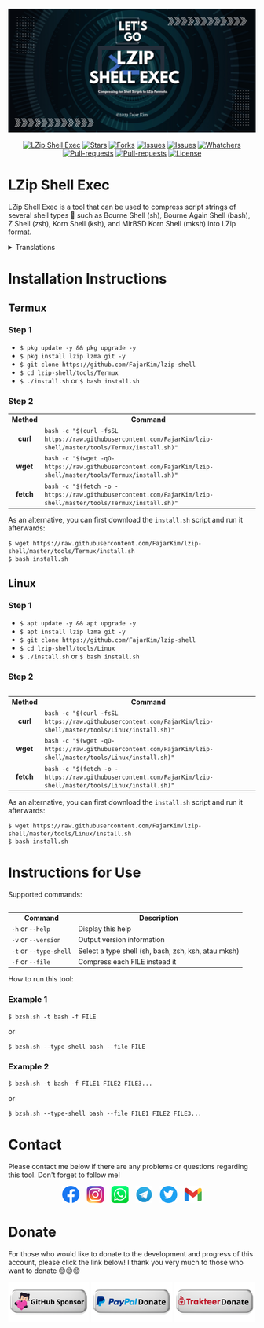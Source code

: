 ![LZip Shell Exec Logo](https://raw.githubusercontent.com/FajarKim/lzip-shell/master/image/logo.jpg)
<div align="center">
    <a href="https://github.com/FajarKim/lzip-shell"><img src="https://img.shields.io/github/languages/code-size/FajarKim/lzip-shell?label=LZip%20Shell%20Exec&style=plastic&logo=github&color=blue" alt="LZip Shell Exec"></a>
    <a href="https://github.com/FajarKim/lzip-shell/stargazers/"><img src="https://img.shields.io/github/stars/FajarKim/lzip-shell?label=Star&style=plastic&color=red" alt="Stars"></a>
    <a href="https://github.com/FajarKim/lzip-shell/network/members/"><img src="https://img.shields.io/github/forks/FajarKim/lzip-shell?label=Fork&style=plastic&color=f5ff5e" alt="Forks"></a>
    <a href="https://github.com/FajarKim/lzip-shell/issues?q=is%3Aopen+is%3Aissue/"><img src="https://img.shields.io/github/issues/FajarKim/lzip-shell?label=Issue&style=plastic&color=a1b3ff" alt="Issues"></a>
    <a href="https://github.com/FajarKim/lzip-shell/issues?q=is%3Aissue+is%3Aclosed/"><img src="https://img.shields.io/github/issues-closed/FajarKim/lzip-shell?label=Issue&style=plastic&color=ffffff" alt="Issues"></a>
    <a href="https://github.com/FajarKim/lzip-shell/watchers/"><img src="https://img.shields.io/github/watchers/FajarKim/lzip-shell?label=Watch&style=plastic&color=1fe1f" alt="Whatchers"></a>
    <a href="https://github.com/FajarKim/lzip-shell/pulls?q=is%3Aopen+is%3Apr/"><img src="https://img.shields.io/github/issues-pr/FajarKim/lzip-shell?&label=Pull%20requests&style=plastic&color=971dff" alt="Pull-requests"></a>
    <a href="https://github.com/FajarKim/lzip-shell/pulls?q=is%3Apr+is%3Aclosed/"><img src="https://img.shields.io/github/issues-pr-closed/FajarKim/lzip-shell?&label=Pull%20requests&style=plastic&color=orange" alt="Pull-requests"></a>
    <a href=""><img src="https://img.shields.io/github/license/FajarKim/lzip-shell?label=License&style=plastic&color=01ffc4&logo=gnu" alt="License"></a>
</div>

# LZip Shell Exec
LZip Shell Exec is a tool that can be used to compress script strings of several shell types 🔐 such as Bourne Shell (sh), Bourne Again Shell (bash), Z Shell (zsh), Korn Shell (ksh), and MirBSD Korn Shell (mksh) into LZip format.

<details>
<summary>Translations</summary>

- [🇫🇷 France](https://github.com/FajarKim/lzip-shell/blob/master/README-FR.md)
- [🇮🇩 Indonesian](https://github.com/FajarKim/lzip-shell)
- [🇰🇷 Korean](https://github.com/FajarKim/lzip-shell/blob/master/README-KR.md)
</details>

# Installation Instructions
## Termux
### Step 1
- `$ pkg update -y && pkg upgrade -y`
- `$ pkg install lzip lzma git -y`
- `$ git clone https://github.com/FajarKim/lzip-shell`
- `$ cd lzip-shell/tools/Termux`
- `$ ./install.sh` or `$ bash install.sh`
### Step 2
<table>
    <tr>
        <td><div align="center"><b>Method</b></div></td>
        <td><div align="center"><b>Command</b></div></td>
    </tr>
    <tr>
        <td><div align="center"><b>curl</b></div></td>
        <td><div align="left"><code>bash -c "$(curl -fsSL https://raw.githubusercontent.com/FajarKim/lzip-shell/master/tools/Termux/install.sh)"</code></div></td>
    </tr>
    <tr>
        <td><div align="center"><b>wget</b></div></td>
        <td><div align="left"><code>bash -c "$(wget -qO- https://raw.githubusercontent.com/FajarKim/lzip-shell/master/tools/Termux/install.sh)"</code></div></td>
    </tr>
    <tr>
        <td><div align="center"><b>fetch</b></div></td>
        <td><div align="left"><code>bash -c "$(fetch -o - https://raw.githubusercontent.com/FajarKim/lzip-shell/master/tools/Termux/install.sh)"</code></div></td>
    </tr>
<table>

As an alternative, you can first download the `install.sh` script and run it afterwards:
```text
$ wget https://raw.githubusercontent.com/FajarKim/lzip-shell/master/tools/Termux/install.sh
$ bash install.sh
```
## Linux
### Step 1
- `$ apt update -y && apt upgrade -y`
- `$ apt install lzip lzma git -y`
- `$ git clone https://github.com/FajarKim/lzip-shell`
- `$ cd lzip-shell/tools/Linux`
- `$ ./install.sh` or `$ bash install.sh`
### Step 2
<table>
    <tr>
        <td><div align="center"><b>Method</b></div></td>
        <td><div align="center"><b>Command</b></div></td>
    </tr>
    <tr>
        <td><div align="center"><b>curl</b></div></td>
        <td><div align="left"><code>bash -c "$(curl -fsSL https://raw.githubusercontent.com/FajarKim/lzip-shell/master/tools/Linux/install.sh)"</code></div></td>
    </tr>
    <tr>
        <td><div align="center"><b>wget</b></div></td>
        <td><div align="left"><code>bash -c "$(wget -qO- https://raw.githubusercontent.com/FajarKim/lzip-shell/master/tools/Linux/install.sh)"</code></div></td>
    </tr>
    <tr>
        <td><div align="center"><b>fetch</b></div></td>
        <td><div align="left"><code>bash -c "$(fetch -o - https://raw.githubusercontent.com/FajarKim/lzip-shell/master/tools/Linux/install.sh)"</code></div></td>
    </tr>
<table>

As an alternative, you can first download the `install.sh` script and run it afterwards:
```text
$ wget https://raw.githubusercontent.com/FajarKim/lzip-shell/master/tools/Linux/install.sh
$ bash install.sh
```

# Instructions for Use
Supported commands:
<table>
    <tr>
        <td><div align="center"><b>Command</b></div></td>
        <td><div align="center"><b>Description</b></div></td>
    </tr>
    <tr>
        <td><div align="left"><code>-h</code> or <code>--help</code></div></td>
        <td><div align="left">Display this help</div></td>
    </tr>
    <tr>
        <td><div align="left"><code>-v</code> or <code>--version</code></div></td>
        <td><div align="left">Output version information</div></td>
    </tr>
    <tr>
        <td><div align="left"><code>-t</code> or <code>--type-shell</code></div></td>
        <td><div align="left">Select a type shell (sh, bash, zsh, ksh, atau mksh)</div></td>
    </tr>
    <tr>
        <td><div align="left"><code>-f</code> or <code>--file</code></div></td>
        <td><div align="left">Compress each FILE instead it</div></td>
    </tr>
<table>

How to run this tool:
### Example 1
```text
$ bzsh.sh -t bash -f FILE
```
or
```text
$ bzsh.sh --type-shell bash --file FILE
```
### Example 2
```text
$ bzsh.sh -t bash -f FILE1 FILE2 FILE3...
```
or
```text
$ bzsh.sh --type-shell bash --file FILE1 FILE2 FILE3...
```

# Contact
Please contact me below if there are any problems or questions regarding this tool. Don't forget to follow me!
<div align="center">
    <a href="https://www.facebook.com/profile.php?id=100071979099290"><img src="https://raw.githubusercontent.com/FajarKim/FajarKim/master/images/facebook_logo.png" alt="Facebook" width="35"></a>
    &ensp;
    <a href="https://www.instagram.com/fajarkim_"><img src="https://raw.githubusercontent.com/FajarKim/FajarKim/master/images/instagram_logo.png" alt="Instagram" width="35"></a>
    &ensp;
    <a href="https://wa.me/6285659850910?text=Hi"><img src="https://raw.githubusercontent.com/FajarKim/FajarKim/master/images/whatsapp_logo.png" alt="WhatsApp" width="35"></a>
    &ensp;
    <a href="https://t.me/FajarThea"><img src="https://raw.githubusercontent.com/FajarKim/FajarKim/master/images/telegram_logo.png" alt="Telegram" width="35"></a>
    &ensp;
    <a href="https://www.twitter.com/fajarkim_"><img src="https://raw.githubusercontent.com/FajarKim/FajarKim/master/images/twitter_logo.png" alt="Twitter" width="35"></a>
    &ensp;
    <a href="mailto:fajarrkim@gmail.com"><img src="https://raw.githubusercontent.com/FajarKim/FajarKim/master/images/gmail_logo.png" alt="Gmail" width="35"></a>
</div>

# Donate
For those who would like to donate to the development and progress of this account, please click the link below! I thank you very much to those who want to donate 😊😊😊
<div align="left">
    <a href="https://github.com/sponsors/FajarKim/"><img src="https://raw.githubusercontent.com/FajarKim/FajarKim/master/images/donate_github.png" alt="GitHub Sponsor" width="165"></a>
    <a href="https://paypal.me/agusbirawan/"><img src="https://raw.githubusercontent.com/FajarKim/FajarKim/master/images/donate_paypal.png" alt="PayPal Donate" width="165"></a>
    <a href="https://trakteer.id/FajarKim/"><img src="https://raw.githubusercontent.com/FajarKim/FajarKim/master/images/donate_trakteer.png" alt="Trakteer.id Donate" width="165"></a>
</div>